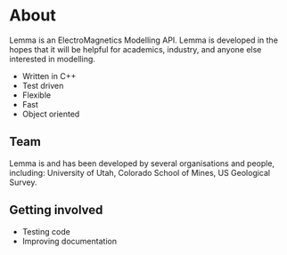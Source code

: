# About
Lemma is an ElectroMagnetics Modelling API. Lemma is developed in the hopes that it will be helpful for academics, industry, and anyone else interested in modelling. 

* Written in C++ 
* Test driven   
* Flexible 
* Fast 
* Object oriented 

## Team 
Lemma is and has been developed by several organisations and people, including: University of Utah, Colorado School of Mines, US Geological Survey. 

## Getting involved
* Testing code
* Improving documentation
